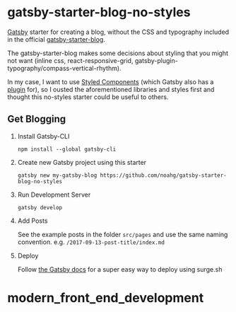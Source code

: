 # gatsby-starter-blog-no-styles
[Gatsby](https://www.gatsbyjs.org/) starter for creating a blog, without the CSS and typography included in the official [gatsby-starter-blog](https://github.com/gatsbyjs/gatsby-starter-blog).

The gatsby-starter-blog makes some decisions about styling that you might not want (inline css, react-responsive-grid, gatsby-plugin-typography/compass-vertical-rhythm). 

In my case, I want to use [Styled Components](https://www.styled-components.com/) (which Gatsby also has a [plugin](https://github.com/gatsbyjs/gatsby/tree/master/packages/gatsby-plugin-styled-components) for), so I ousted the aforementioned libraries and styles first and thought this no-styles starter could be useful to others.

## Get Blogging

1) Install Gatsby-CLI

    `npm install --global gatsby-cli`

2) Create new Gatsby project using this starter

    `gatsby new my-gatsby-blog https://github.com/noahg/gatsby-starter-blog-no-styles`

3) Run Development Server

    `gatsby develop`

4) Add Posts
    
    See the example posts in the folder `src/pages` and use the same naming convention. e.g. `/2017-09-13-post-title/index.md`

5) Deploy

    Follow [the Gatsby docs](https://www.gatsbyjs.org/tutorial/part-one/#deploying-gatsbyjs-websites-on-the-web) for a super easy way to deploy using surge.sh  




# modern_front_end_development
